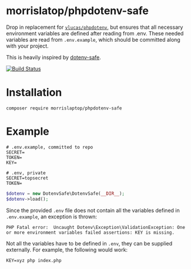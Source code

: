 # morrislatop/phpdotenv-safe

Drop in replacement for [`vlucas/phpdotenv`](https://github.com/vlucas/phpdotenv), but ensures that all necessary environment
variables are defined after reading from .env. These needed variables are read from `.env.example`, which should be
committed along with your project.

This is heavily inspired by [dotenv-safe](https://github.com/rolodato/dotenv-safe).

[![Build Status](https://travis-ci.org/morrislaptop/phpdotenv-safe.svg)](https://travis-ci.org/morrislaptop/phpdotenv-safe)

# Installation

```
composer require morrislaptop/phpdotenv-safe
```

# Example

```dosini
# .env.example, committed to repo
SECRET=
TOKEN=
KEY=
```

```dosini
# .env, private
SECRET=topsecret
TOKEN=
```

```php
$dotenv = new DotenvSafe\DotenvSafe(__DIR__);
$dotenv->load();
```

Since the provided `.env` file does not contain all the variables defined in `.env.example`, an exception is thrown:

```
PHP Fatal error:  Uncaught Dotenv\Exception\ValidationException: One or more environment variables failed assertions: KEY is missing.
```

Not all the variables have to be defined in `.env`, they can be supplied externally. For example, the following would work:

```
KEY=xyz php index.php
```